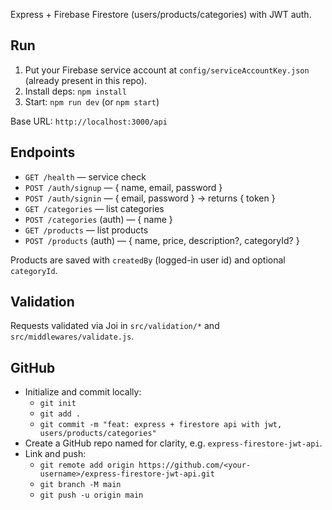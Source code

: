  

Express + Firebase Firestore (users/products/categories) with JWT auth.

## Run

1. Put your Firebase service account at `config/serviceAccountKey.json` (already present in this repo).
2. Install deps: `npm install`
3. Start: `npm run dev` (or `npm start`)

Base URL: `http://localhost:3000/api`

## Endpoints

- `GET /health` — service check
- `POST /auth/signup` — { name, email, password }
- `POST /auth/signin` — { email, password } → returns { token }
- `GET /categories` — list categories
- `POST /categories` (auth) — { name }
- `GET /products` — list products
- `POST /products` (auth) — { name, price, description?, categoryId? }

Products are saved with `createdBy` (logged-in user id) and optional `categoryId`.


## Validation

Requests validated via Joi in `src/validation/*` and `src/middlewares/validate.js`.

## GitHub
- Initialize and commit locally:
  - `git init`
  - `git add .`
  - `git commit -m "feat: express + firestore api with jwt, users/products/categories"`
- Create a GitHub repo named for clarity, e.g. `express-firestore-jwt-api`.
- Link and push:
  - `git remote add origin https://github.com/<your-username>/express-firestore-jwt-api.git`
  - `git branch -M main`
  - `git push -u origin main`
